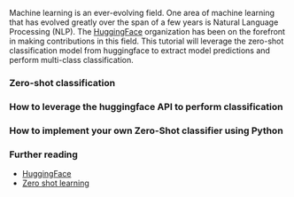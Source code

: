 Machine learning is an ever-evolving field. One area of machine learning that has evolved greatly over the span of a few years is Natural Language Processing (NLP). The [HuggingFace](https://huggingface.co/) organization has been on the forefront in making contributions in this field. This tutorial will leverage the zero-shot classification model from huggingface to extract model predictions and perform multi-class classification. 

### Zero-shot classification

### How to leverage the huggingface API to perform classification

### How to implement your own Zero-Shot classifier using Python

### Further reading
- [HuggingFace](https://huggingface.co/models?pipeline_tag=zero-shot-classification&sort=downloads)
- [Zero shot learning](https://en.wikipedia.org/wiki/Zero-shot_learning)